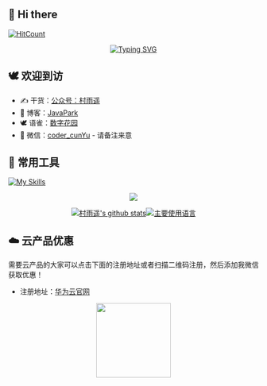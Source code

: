 ## 👋 Hi there 

[![HitCount](https://views.whatilearened.today/views/github/cunyu1943/cunyu1943.svg)](https://github.com/cunyu1943)

<div align="center">

[![Typing SVG](https://readme-typing-svg.demolab.com?font=Fira+Code&pause=1000&width=435&lines=%E4%B8%8D%E8%A6%81%E5%93%80%E6%B1%82%EF%BC%8C%E5%AD%A6%E4%BC%9A%E4%BA%89%E5%8F%96%EF%BC%9B%E8%8B%A5%E6%98%AF%E5%A6%82%E6%AD%A4%EF%BC%8C%E7%BB%88%E6%9C%89%E6%89%80%E8%8E%B7%E3%80%82)](https://git.io/typing-svg)

</div>

## 🕊️ 欢迎到访
- ✍️ 干货：[公众号：村雨遥](imgs/wechatpublic.jpg)
- 📝 博客：[JavaPark](https://cunyu1943.github.io)
- 🕊️ 语雀：[数字花园](https://yuque.com/cunyu1943)
- 💌 微信：[coder_cunYu](imgs/wechat.jpg) - 请备注来意


## 🧰 常用工具

[![My Skills](https://skillicons.dev/icons?i=java,spring,idea,mysql,redis,nginx,maven,linux,ubuntu,windows,md,git,github,gitlab,vscode,postman,eclipse&theme=dark)](https://github.com/cunyu1943)




<div align="center">

![](https://github-immortality.vercel.app/api?username=cunyu1943)

[![村雨遥's github stats](https://github-readme-stats.vercel.app/api?username=cunyu1943&include_orgs=true&hide_title=false&hide_border=true&show_icons=true&include_all_commits=true&line_height=20&bg_color=0,EC6C6C,FFD479,FFFC79,73FA79&theme=graywhite&locale=cn)](https://github-readme-stats.vercel.app/api?username=cunyu1943&include_orgs=true&hide_title=false&hide_border=true&show_icons=true&include_all_commits=true&line_height=20&bg_color=0,EC6C6C,FFD479,FFFC79,73FA79&theme=graywhite&locale=cn)[![主要使用语言](https://github-readme-stats.vercel.app/api/top-langs/?username=cunyu1943&hide_title=false&hide=c&hide_border=true&layout=compact&bg_color=0,73FA79,73FDFF,D783FF&theme=graywhite&locale=cn)](https://github-readme-stats.vercel.app/api/top-langs/?username=cunyu1943&hide_title=false&hide=c&hide_border=true&layout=compact&bg_color=0,73FA79,73FDFF,D783FF&theme=graywhite&locale=cn)


</div>

## ☁️ 云产品优惠


需要云产品的大家可以点击下面的注册地址或者扫描二维码注册，然后添加我微信获取优惠！

- 注册地址：[华为云官网](https://account.huaweicloud.com/obmgr/invitation/invitation.html?bpName=000000010000000286D150A555448DB6D05E99F423FF66FC4BDA8E6671BDDEBBF4634C72DF798856277171ED818B98E14CFE647B97D33DAAF253B39519C4647D879489700428014D&inviteCode=00000001000000028EE2EC66892AB1B7D108A0B786D99A1C8015529CE8495C138D202EE5B7F97289&bindType=1&isDefault=1)

<p align="center"><img src="https://user-images.githubusercontent.com/22308895/135012798-59f9895a-c129-4cc4-9e62-8e7ba637a4ca.gif" width="150"/></p>


<!-- ## 📈 目前的总结

<div align="center">
    <span>&emsp;&emsp;</span>
    <img height="175px" src="http://github-profile-summary-cards.vercel.app/api/cards/profile-details?username=cunyu1943&theme=2077" />
    <span>&emsp;&emsp;</span>
</div>
<div align="center">
    <img height="175px" src="http://github-profile-summary-cards.vercel.app/api/cards/stats?username=cunyu1943&theme=2077" />
    <span>&emsp;&emsp;</span>
    <img height="175px" src="http://github-profile-summary-cards.vercel.app/api/cards/productive-time?username=cunyu1943&theme=2077&utcOffset=8" />
    <span>&emsp;&emsp;</span>
</div> -->


